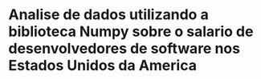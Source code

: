 # Analise de dados utilizando a biblioteca Numpy sobre o salario de desenvolvedores de software nos Estados Unidos da America

